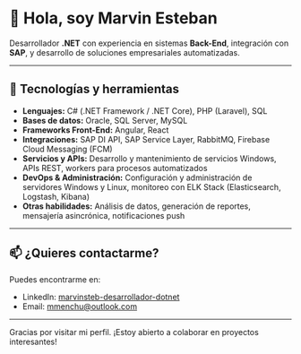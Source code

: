 # 👋 Hola, soy Marvin Esteban

Desarrollador **.NET** con experiencia en sistemas **Back-End**, integración con **SAP**, y desarrollo de soluciones empresariales automatizadas.

---

## 🔧 Tecnologías y herramientas

- **Lenguajes:** C# (.NET Framework / .NET Core), PHP (Laravel), SQL  
- **Bases de datos:** Oracle, SQL Server, MySQL  
- **Frameworks Front-End:** Angular, React  
- **Integraciones:** SAP DI API, SAP Service Layer, RabbitMQ, Firebase Cloud Messaging (FCM)  
- **Servicios y APIs:** Desarrollo y mantenimiento de servicios Windows, APIs REST, workers para procesos automatizados  
- **DevOps & Administración:** Configuración y administración de servidores Windows y Linux, monitoreo con ELK Stack (Elasticsearch, Logstash, Kibana)  
- **Otras habilidades:** Análisis de datos, generación de reportes, mensajería asincrónica, notificaciones push  

---


## 📫 ¿Quieres contactarme?

Puedes encontrarme en:

- LinkedIn: [marvinsteb-desarrollador-dotnet]([https://www.linkedin.com/in/marvinsteb-desarrollador-dotnet/])  
- Email: mmenchu@outlook.com 
---

Gracias por visitar mi perfil. ¡Estoy abierto a colaborar en proyectos interesantes!
<!--
**marvinsteb/marvinsteb** is a ✨ _special_ ✨ repository because its `README.md` (this file) appears on your GitHub profile.

Here are some ideas to get you started:

- 🔭 I’m currently working on ...
- 🌱 I’m currently learning ...
- 👯 I’m looking to collaborate on ...
- 🤔 I’m looking for help with ...
- 💬 Ask me about ...
- 📫 How to reach me: ...
- 😄 Pronouns: ...
- ⚡ Fun fact: ...
-->
